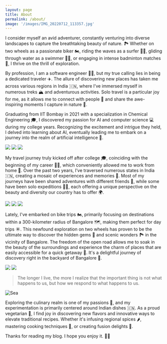 ```yaml
---
layout: page
title: About
permalink: /about/
image: '/images/IMG_20220712_113357.jpg'
---
```


I consider myself an avid adventurer, constantly venturing into diverse landscapes to capture the breathtaking beauty of nature. 🏞️ Whether on two wheels as a passionate biker 🏍️, riding the waves as a surfer 🏄‍♂️, gliding through water as a swimmer 🏊‍♂️, or engaging in intense badminton matches 🏸, I thrive on the thrill of exploration.

By profession, I am a software engineer 👩‍💻, but my true calling lies in being a dedicated traveler ✈️. The allure of discovering new places has taken me across various regions in India 🇮🇳, where I’ve immersed myself in numerous treks 🏔️ and adventurous activities. Solo travel is a particular joy for me, as it allows me to connect with people 🤝 and share the awe-inspiring moments I capture in nature 📸.

Graduating from IIT Bombay in 2021 with a specialization in Chemical Engineering 🎓, I discovered my passion for AI and computer science 💻 during my college years. Recognizing the excitement and intrigue they held, I delved into learning about AI, eventually leading me to embark on a journey into the realm of artificial intelligence 🤖.

<div class="gallery-box">
  <div class="gallery">
    <img src="/images/IMG20220712162456.jpg" loading="lazy">
    <img src="/images/IMG20230125113322.jpg" loading="lazy">
    <img src="/images/20231024_092439.jpg" loading="lazy">
  </div>
</div>


My travel journey truly kicked off after college 🎓, coinciding with the beginning of my career 👩‍💻, which conveniently allowed me to work from home 🏡. Over the past two years, I’ve traversed numerous states in India 🇮🇳, creating a mosaic of experiences and memories 🧳. Most of my journeys have been shared adventures with different friends 👫, while some have been solo expeditions 🚶‍♀️, each offering a unique perspective on the beauty and diversity our country has to offer 🌍.


<div class="gallery-box">
  <div class="gallery">
    <img src="/images/IMG_20210904_135536.jpg" loading="lazy">
    <img src="/images/IMG_20210124_082457.jpg" loading="lazy">
    <img src="/images/IMG_20220602_094017.jpg" loading="lazy">
  </div>
</div>


Lately, I've embarked on bike trips 🏍️, primarily focusing on destinations within a 300-kilometer radius of Bangalore 🗺️, making them perfect for day trips ☀️. This newfound exploration on two wheels has proven to be the ultimate way to discover the hidden gems 💎 and scenic wonders 🏞️ in the vicinity of Bangalore. The freedom of the open road allows me to soak in the beauty of the surroundings and experience the charm of places that are easily accessible for a quick getaway 🚀. It's a delightful journey of discovery right in the backyard of Bangalore 🌳.

<div class="gallery-box">
  <div class="gallery">
    <img src="/images/IMG_20230620_000554_731.webp" loading="lazy">
    <img src="/images/IMG_3686.jpeg" loading="lazy">
  </div>
</div>


> The longer I live, the more I realize that the important thing is not what happens to us, but how we respond to what happens to us.


![Sea]({{site.baseurl}}/images/20231024_091516.jpg)

Exploring the culinary realm is one of my passions 🍲, and my experimentation is primarily centered around Indian dishes 🇮🇳. As a proud vegetarian 🌱, I find joy in discovering new flavors and innovative ways to elevate traditional recipes. Whether it's infusing regional spices 🌶️, mastering cooking techniques 🔪, or creating fusion delights 🌮.


Thanks for reading my blog. I hope you enjoy it. ✌🏻

